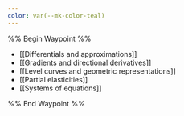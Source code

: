```yaml
---
color: var(--mk-color-teal)
---
```

%% Begin Waypoint %%
- [[Differentials and approximations]]
- [[Gradients and directional derivatives]]
- [[Level curves and geometric representations]]
- [[Partial elasticities]]
- [[Systems of equations]]

%% End Waypoint %%